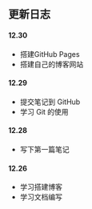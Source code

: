 ## 更新日志

#### 12.30
- 搭建GitHub Pages
- 搭建自己的博客网站

#### 12.29
- 提交笔记到 GitHub 
- 学习 Git 的使用

#### 12.28
- 写下第一篇笔记

#### 12.26
- 学习搭建博客
- 学习文档编写